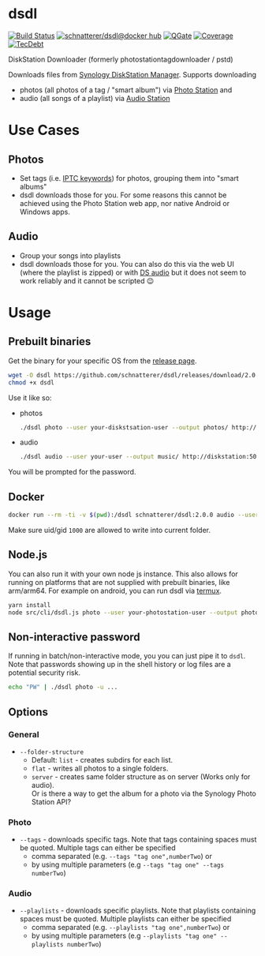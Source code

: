 dsdl
====

[![Build Status](https://travis-ci.org/schnatterer/dsdl.svg?branch=develop)](https://travis-ci.org/schnatterer/dsdl)
[![schnatterer/dsdl@docker hub](https://images.microbadger.com/badges/image/schnatterer/dsdl.svg)](https://hub.docker.com/r/schnatterer/dsdl/)
[![QGate](https://sonarcloud.io/api/project_badges/measure?project=info.schnatterer.dsdl&metric=alert_status)](https://sonarcloud.io/dashboard?id=info.schnatterer.dsdl)
[![Coverage](https://sonarcloud.io/api/project_badges/measure?project=info.schnatterer.dsdl&metric=coverage)](https://sonarcloud.io/dashboard?id=info.schnatterer.dsdl)
[![TecDebt](https://sonarcloud.io/api/project_badges/measure?project=info.schnatterer.dsdl&metric=sqale_index)](https://sonarcloud.io/dashboard?id=info.schnatterer.dsdl)

DiskStation Downloader (formerly photostationtagdownloader / pstd)
 
Downloads files from [Synology DiskStation Manager](https://www.synology.com/dsm). Supports downloading 
* photos (all photos of a tag / "smart album") via [Photo Station](https://www.synology.com/dsm/feature/photo_station) and
* audio (all songs of a playlist) via [Audio Station](https://www.synology.com/dsm/feature/audio_station) 

# Use Cases

## Photos 

* Set tags (i.e. [IPTC keywords](http://www.iptc.org/std/photometadata/documentation/userguide/index.htm#!Documents/generalimagecontent.htm)) for photos, grouping them into "smart albums"
* dsdl downloads those for you. For some reasons this cannot be achieved using the Photo Station web app, nor native Android or Windows apps.

## Audio
* Group your songs into playlists
* dsdl downloads those for you. You can also do this via the web UI (where the playlist is zipped) or with [DS audio](https://www.synology.com/dsm/feature/audio_station#download) but it does not seem to work reliably and it cannot be scripted 😉

# Usage

## Prebuilt binaries

Get the binary for your specific OS from the [release page](https://github.com/schnatterer/dsdl/releases).

```bash
wget -O dsdl https://github.com/schnatterer/dsdl/releases/download/2.0.0/dsdl-linux-x64
chmod +x dsdl
```

Use it like so:

* photos
    ```bash
    ./dsdl photo --user your-diskstsation-user --output photos/ http://diskstation/photo
    ```
* audio
    ```bash
    ./dsdl audio --user your-user --output music/ http://diskstation:5000/audio
    ```

You will be prompted for the password.

## Docker

```bash
docker run --rm -ti -v $(pwd):/dsdl schnatterer/dsdl:2.0.0 audio --user  your-photostation-user --output /dsdl http://diskstation/photo
```

Make sure uid/gid `1000` are allowed to write into current folder.

## Node.js

You can also run it with your own node js instance. This also allows for running on platforms that are not supplied with
prebuilt binaries, like arm/arm64. For example on android, you can run dsdl via [termux](https://termux.com/). 

```bash
yarn install
node src/cli/dsdl.js photo --user your-photostation-user --output photos/ http://diskstation/photo
```

## Non-interactive password

If running in batch/non-interactive mode, you you can just pipe it to `dsdl`.
Note that passwords showing up in the shell history or log files are a potential security risk.

```bash
echo "PW" | ./dsdl photo -u ...
```

## Options

### General

* `--folder-structure` 
  * Default: `list` - creates subdirs for each list.
  * `flat` - writes all photos to a single folders.
  * `server` - creates same folder structure as on server (Works only for audio).  
     Or is there a way to get the album for a photo via the Synology Photo Station API? 

### Photo

* `--tags` - downloads specific tags. Note that tags containing spaces must be quoted. Multiple tags can either be specified  
  * comma separated (e.g. `--tags "tag one",numberTwo`) or
  * by using multiple parameters (e.g `--tags "tag one" --tags numberTwo`) 
  
### Audio

* `--playlists` - downloads specific playlists. Note that playlists containing spaces must be quoted. Multiple playlists can either be specified  
  * comma separated (e.g. `--playlists "tag one",numberTwo`) or
  * by using multiple parameters (e.g `--playlists "tag one" --playlists numberTwo`) 